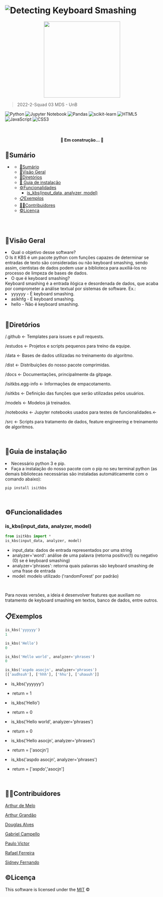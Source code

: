 # ![Detecting Keyboard Smashing](https://raw.githubusercontent.com/fga-eps-mds/2022-2-Squad03/main/docs/images/title.png)

<div align="center">
    <img src="https://raw.githubusercontent.com/fga-eps-mds/2022-2-Squad03/main/docs/images/logo.png" width="250"></img>
</div>

>2022-2-Squad 03 MDS - UnB 

![Python](https://img.shields.io/badge/python-3670A0?style=for-the-badge&logo=python&logoColor=ffdd54)
![Jupyter Notebook](https://img.shields.io/badge/jupyter-%23FA0F00.svg?style=for-the-badge&logo=jupyter&logoColor=white)
![Pandas](https://img.shields.io/badge/pandas-%23150458.svg?style=for-the-badge&logo=pandas&logoColor=white)
![scikit-learn](https://img.shields.io/badge/scikit--learn-%23F7931E.svg?style=for-the-badge&logo=scikit-learn&logoColor=white)
![HTML5](https://img.shields.io/badge/html5-%23E34F26.svg?style=for-the-badge&logo=html5&logoColor=white)
![JavaScript](https://img.shields.io/badge/javascript-%23323330.svg?style=for-the-badge&logo=javascript&logoColor=%23F7DF1E)
![CSS3](https://img.shields.io/badge/css3-%231572B6.svg?style=for-the-badge&logo=css3&logoColor=white)

<br>

<h4 align="center"> 
	🚧 Em construção...  🚧
</h4>

##  📑Sumário
- [](#)
  - [📑Sumário](#sumário)
  - [🔎Visão Geral](#visão-geral)
  - [📁Diretórios](#diretórios)
  - [📝 Guia de instalação](#-guia-de-instalação)
  - [⚙Funcionalidades](#funcionalidades)
    - [is\_kbs(input\_data, analyzer, model)](#is_kbsinput_data-analyzer-model)
  - [📋Exemplos](#exemplos)
  - [👨‍💻Contribuidores](#contribuidores)
  - [©Licença](#licença)


<br><br>
##  🔎Visão Geral
<li>Qual o objetivo desse software?</li>
O Is it KBS é um pacote python com funções capazes de determinar se entradas de texto são consideradas ou não keyboard smashing, sendo assim, cientistas de dados podem usar a biblioteca para auxiliá-los no processo de limpeza de bases de dados.

<br>

<li>O que é keyboard smashing?</li>
Keyboard smashing é a entrada ilógica e desordenada de dados, que acaba por comprometer a análise textual por sistemas de software.
Ex.:
<li>yyyyyy - É keyboard smashing.</li>
<li>aslkhfg - É keyboard smashing.</li>
<li>hello - Não é keyboard smashing.</li>

<br>

##  📁Diretórios
<p>/.github <- Templates para issues e pull requests.<p>
<p>/estudos <- Projetos e scripts pequenos para treino da equipe.<p>
<p>/data <- Bases de dados utilizadas no treinamento do algoritmo.<p>
<p>/dist <- Distribuições do nosso pacote comprimidas.<p> 
<p>/docs <- Documentações, principalmente da gitpage.<p> 
<p>/isitkbs.egg-info <- Informações de empacotamento.<p> 
<p>/isitkbs <- Definição das funções que serão utilizadas pelos usuários.<p> 
<p>/models <- Modelos já treinados.<p>
<p>/notebooks <- Jupyter notebooks usados para testes de funcionalidades.<-<p>
<p>/src <- Scripts para tratamento de dados, feature engineering e treinamento de algoritmos.<p>


<br>

## 📝Guia de instalação
<li>Necessário python 3 e pip.</li>
<li>Faça a instalação do nosso pacote com o pip no seu terminal python (as demais bibliotecas necessárias são instaladas  automáticamente com o comando abaixo):</li>

```
pip install isitkbs
```

<br>

##  ⚙Funcionalidades

### is_kbs(input_data, analyzer, model)

```python
from isitkbs import *
is_kbs(input_data, analyzer, model)
```

- input_data: dados de entrada representados por uma string
- analyzer='word': análise de uma palavra (retorna positivo(1) ou negativo (0) se é keyboard smashing)
- analyzer='phrases': retorna quais palavras são keyboard smashing de uma frase de entrada
- model: modelo utilizado ('randomForest' por padrão)

<br>

Para novas versões, a ideia é desenvolver features que auxiliam no tratamento de keyboard smashing em textos, banco de dados, entre outros.

##  📋Exemplos

```python
is_kbs('yyyyyy')
1
```
```python
is_kbs('Hello')
0
```

```python
is_kbs('Hello world', analyzer='phrases')
0
```

```python
is_kbs('aspdo asocjn', analyzer='phrases')
[['audhsuh'], ['hhh'], ['hhu'], ['uhauuh']]
```

<li>is_kbs('yyyyyy')</li>
<ul>
<li>return = 1</li>
</ul>

<li>is_kbs('Hello')</li>
<ul>
<li>return = 0</li>
</ul>

<li>is_kbs('Hello world', analyzer='phrases')</li>
<ul>
<li>return = 0</li>
</ul>

<li>is_kbs('Hello asocjn', analyzer='phrases')</li>
<ul>
<li>return = ['asocjn']</li>
</ul>

<li>is_kbs('aspdo asocjn', analyzer='phrases')</li>
<ul>
<li>return = ['aspdo','asocjn']</li>
</ul>

<br>

##  👨‍💻Contribuidores
[Arthur de Melo](https://github.com/arthurmlv)

[Arthur Grandão](https://github.com/arthurgrandao)

[Douglas Alves](https://github.com/dougAlvs)

[Gabriel Campello](https://github.com/g16c)

[Paulo Victor](https://github.com/PauloVictorFS)

[Rafael Ferreira](https://github.com/RafaelCLG0)

[Sidney Fernando](https://github.com/nando3d3)
<br>

##  ©Licença

This software is licensed under the [MIT](https://github.com/nhn/tui.editor/blob/master/LICENSE) ©
